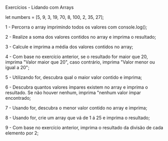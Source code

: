 Exercícios - Lidando com Arrays

let numbers = [5, 9, 3, 19, 70, 8, 100, 2, 35, 27];

1 - Percorra o array imprimindo todos os valores com console.log();

2 - Realize a soma dos valores contidos no array e imprima o resultado;

3 - Calcule e imprima a média dos valores contidos no array;

4 - Com base no exercício anterior, se o resultado for maior que 20, imprima "Valor maior que 20", caso contrário, imprima "Valor menor ou igual a 20";

5 - Utilizando for, descubra qual o maior valor contido e imprima;

6 - Descubra quantos valores ímpares existem no array e imprima o resultado. Se não houver nenhum, imprima "nenhum valor ímpar encontrado;

7 - Usando for, descubra o menor valor contido no array e imprima;

8 - Usando for, crie um array que vá de 1 á 25 e imprima o resultado;

9 - Com base no exercício anterior, imprima o resultado da divisão de cada elemento por 2;